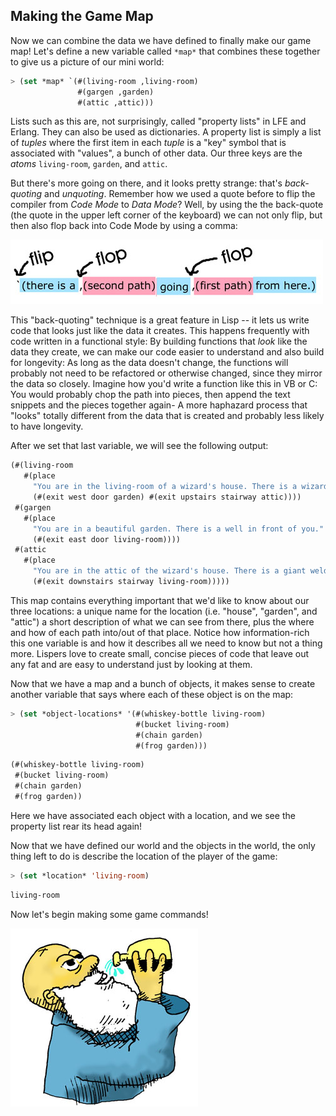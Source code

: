 ## Making the Game Map

Now we can combine the data we have defined to finally make our game map! Let's define a new variable called ``*map*`` that combines these together to give us a picture of our mini world:

```lisp
> (set *map* `(#(living-room ,living-room)
               #(gargen ,garden)
               #(attic ,attic)))
```

 Lists such as this are, not surprisingly, called "property lists" in LFE and Erlang. They can also be used as dictionaries. A property list is simply a list of *tuples* where the first item in each *tuple* is a "key" symbol that is associated with "values", a bunch of other data. Our three keys are the *atoms* ``living-room``, ``garden``, and ``attic``.

But there's more going on there, and it looks pretty strange: that's
*back-quoting* and *unquoting*. Remember how we used a quote before to flip the compiler from *Code Mode* to *Data Mode*? Well, by using the the back-quote (the quote in the upper left corner of the keyboard) we can not only flip, but then also flop back into Code Mode by using a comma:

![](images/backquote.jpg)

This "back-quoting" technique is a great feature in Lisp -- it lets us write code that looks just like the data it creates. This happens frequently with code written in a functional style: By building functions that *look* like the data they create, we can make our code easier to understand and also build for longevity: As long as the data doesn't change, the functions will probably not need to be refactored or otherwise changed, since they mirror the data so closely. Imagine how you'd write a function like this in VB or C: You would probably chop the path into pieces, then append the text snippets and the pieces together again- A more haphazard process that "looks" totally different from the data that is created and probably less likely to have longevity.

After we set that last variable, we will see the following output:

```lisp
(#(living-room
   #(place
     "You are in the living-room of a wizard's house. There is a wizard snoring loudly on the couch."
     (#(exit west door garden) #(exit upstairs stairway attic))))
 #(gargen
   #(place
     "You are in a beautiful garden. There is a well in front of you."
     (#(exit east door living-room))))
 #(attic
   #(place
     "You are in the attic of the wizard's house. There is a giant welding torch in the corner."
     (#(exit downstairs stairway living-room)))))
```

This map contains everything important that we'd like to know about our three locations: a unique name for the location (i.e. "house", "garden", and "attic") a short description of what we can see from there, plus the where and how of each path into/out of that place. Notice how information-rich this one variable is and how it describes all we need to know but not a thing more. Lispers love to create small, concise pieces of code that leave out any fat and are easy to understand just by looking at them.

Now that we have a map and a bunch of objects, it makes sense to create another variable that says where each of these object is on the map:

```lisp
> (set *object-locations* '(#(whiskey-bottle living-room)
                            #(bucket living-room)
                            #(chain garden)
                            #(frog garden)))
```
```lisp
(#(whiskey-bottle living-room)
 #(bucket living-room)
 #(chain garden)
 #(frog garden))
```

Here we have associated each object with a location, and we see the property list rear its head again!

Now that we have defined our world and the objects in the world, the only thing left to do is describe the location of the player of the game:

```lisp
> (set *location* 'living-room)
```
```lisp
living-room
```

Now let's begin making some game commands!

![](images/drink.jpg)
